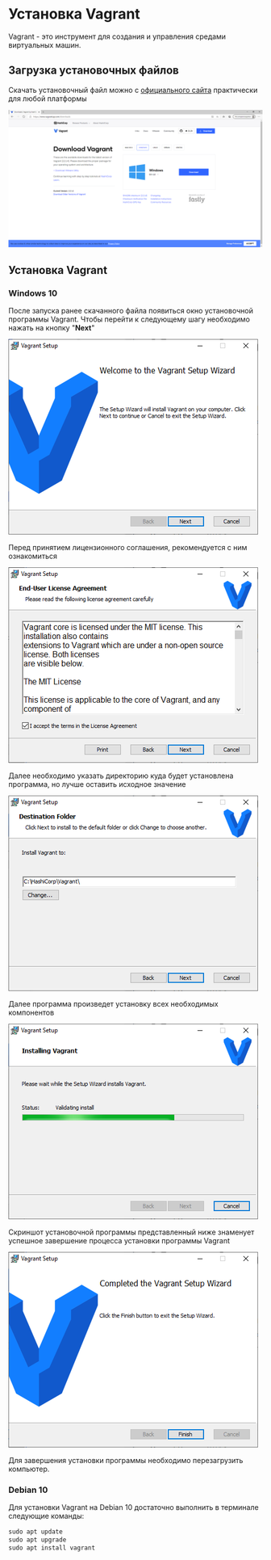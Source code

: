 # Установка Vagrant

Vagrant - это инструмент для создания и управления средами виртуальных машин.

## Загрузка установочных файлов

Скачать установочный файл можно с [официального сайта](https://www.vagrantup.com/downloads) практически для любой платформы

![ &#x420;&#x438;&#x441;&#x443;&#x43D;&#x43E;&#x43A; 2 &#x2014; &#x421;&#x442;&#x440;&#x430;&#x43D;&#x438;&#x446;&#x430; &#x437;&#x430;&#x433;&#x440;&#x443;&#x437;&#x43A;&#x438; &#x443;&#x441;&#x442;&#x430;&#x43D;&#x43E;&#x432;&#x43E;&#x447;&#x43D;&#x43E;&#x433;&#x43E; &#x43F;&#x430;&#x43A;&#x435;&#x442;&#x430; VirtualBox](../.gitbook/assets/zagruzka-failov.png)

## Установка Vagrant

### Windows 10

После запуска ранее скачанного файла появиться окно установочной программы Vagrant. Чтобы перейти к следующему шагу необходимо нажать на кнопку "**Next**"

![](../.gitbook/assets/1-etap-ustanovki-glavnoe-okno.png)

Перед принятием лицензионного соглашения, рекомендуется с ним ознакомиться 

![](../.gitbook/assets/2-etap-ustanovki-polzovatlskoe-soglashenie.png)

Далее необходимо указать директорию куда будет установлена программа, но лучше оставить исходное значение

![](../.gitbook/assets/3-etap-ustanovki-put-ustanovki.png)

Далее программа произведет установку всех необходимых компонентов 

![](../.gitbook/assets/4-etap-ustanovki-process-ustanovki-.png)

Скриншот установочной программы представленный ниже знаменует успешное завершение процесса установки программы Vagrant

![](../.gitbook/assets/5-etap-ustanovki-okonchanie-u-ustanovki-.png)

Для завершения установки программы необходимо перезагрузить компьютер.

### Debian 10

Для установки Vagrant на Debian 10 достаточно выполнить в терминале следующие команды: 

```text
sudo apt update
sudo apt upgrade
sudo apt install vagrant
```

